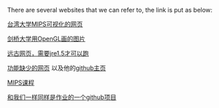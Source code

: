 There are several websites that we can refer to, the link is put as below:

[台湾大学MIPS可视化的网页](https://www3.ntu.edu.sg/home/smitha/FYP_Gerald/index.html)

[剑桥大学用OpenGL画的图片](http://mi.eng.cam.ac.uk/~ahg/MIPS-Datapath/)

[远古网页，需要jre1.5才可以跑](http://jamesgart.com/procsim/index.html)

[功能缺少的网页](https://aleksa-sukovic.github.io/mips-visualiser/) 以及他的[github主页](https://github.com/aleksa-sukovic/mips-visualiser)

[MIPS课程](http://courses.cs.vt.edu/~cs2505/fall2010/Resources.html)

[和我们一样同样是作业的一个github项目](https://github.com/ozym4nd145/MIPS-Simulator)
